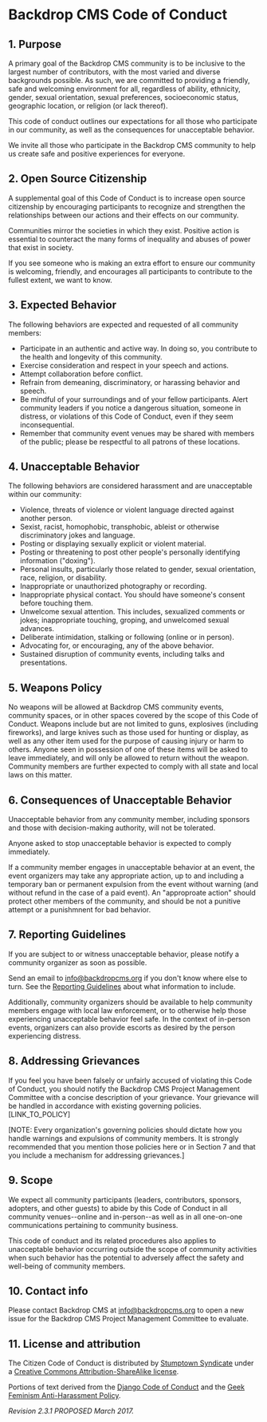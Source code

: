 # Backdrop CMS Code of Conduct

## 1. Purpose

A primary goal of the Backdrop CMS community is to be inclusive to the largest number of contributors, with the most varied and diverse backgrounds possible. As such, we are committed to providing a friendly, safe and welcoming environment for all, regardless of ability, ethnicity, gender, sexual orientation, sexual preferences, socioeconomic status, geographic location, or religion (or lack thereof).

This code of conduct outlines our expectations for all those who participate in our community, as well as the consequences for unacceptable behavior.

We invite all those who participate in the Backdrop CMS community to help us create safe and positive experiences for everyone.

## 2. Open Source Citizenship

A supplemental goal of this Code of Conduct is to increase open source citizenship by encouraging participants to recognize and strengthen the relationships between our actions and their effects on our community.

Communities mirror the societies in which they exist. Positive action is essential to counteract the many forms of inequality and abuses of power that exist in society.

If you see someone who is making an extra effort to ensure our community is welcoming, friendly, and encourages all participants to contribute to the fullest extent, we want to know.

## 3. Expected Behavior

The following behaviors are expected and requested of all community members:

  * Participate in an authentic and active way. In doing so, you contribute to the health and longevity of this community.
  * Exercise consideration and respect in your speech and actions.
  * Attempt collaboration before conflict.
  * Refrain from demeaning, discriminatory, or harassing behavior and speech.
  * Be mindful of your surroundings and of your fellow participants. Alert community leaders if you notice a dangerous situation, someone in distress, or violations of this Code of Conduct, even if they seem inconsequential.
  * Remember that community event venues may be shared with members of the public; please be respectful to all patrons of these locations.

## 4. Unacceptable Behavior

The following behaviors are considered harassment and are unacceptable within our community:

  * Violence, threats of violence or violent language directed against another person.
  * Sexist, racist, homophobic, transphobic, ableist or otherwise discriminatory jokes and language.
  * Posting or displaying sexually explicit or violent material.
  * Posting or threatening to post other people's personally identifying information ("doxing").
  * Personal insults, particularly those related to gender, sexual orientation, race, religion, or disability.
  * Inappropriate or unauthorized photography or recording.
  * Inappropriate physical contact. You should have someone's consent before touching them.
  * Unwelcome sexual attention. This includes, sexualized comments or jokes; inappropriate touching, groping, and unwelcomed sexual advances.
  * Deliberate intimidation, stalking or following (online or in person).
  * Advocating for, or encouraging, any of the above behavior.
  * Sustained disruption of community events, including talks and presentations.

## 5. Weapons Policy

No weapons will be allowed at Backdrop CMS community events, community spaces, or in other spaces covered by the scope of this Code of Conduct. Weapons include but are not limited to guns, explosives (including fireworks), and large knives such as those used for hunting or display, as well as any other item used for the purpose of causing injury or harm to others. Anyone seen in possession of one of these items will be asked to leave immediately, and will only be allowed to return without the weapon. Community members are further expected to comply with all state and local laws on this matter.

## 6. Consequences of Unacceptable Behavior

Unacceptable behavior from any community member, including sponsors and those with decision-making authority, will not be tolerated.

Anyone asked to stop unacceptable behavior is expected to comply immediately.

If a community member engages in unacceptable behavior at an event, the event organizers may take any appropriate action, up to and including a temporary ban or permanent expulsion from the event without warning (and without refund in the case of a paid event).  An "approproate action" should protect other members of the community, and should be not a punitive attempt or a punishmnent for bad behavior.

## 7. Reporting Guidelines

If you are subject to or witness unacceptable behavior, please notify a community organizer as soon as possible.

Send an email to info@backdropcms.org if you don't know where else to turn. See the [Reporting Guidelines](https://github.com/backdrop-ops/policies/blob/master/reporting_guidelines.md) about what information to include.

Additionally, community organizers should be available to help community members engage with local law enforcement, or to otherwise help those experiencing unacceptable behavior feel safe. In the context of in-person events, organizers can also provide escorts as desired by the person experiencing distress.

## 8. Addressing Grievances

If you feel you have been falsely or unfairly accused of violating this Code of Conduct, you should notify the Backdrop CMS Project Management Committee with a concise description of your grievance. Your grievance will be handled in accordance with existing governing policies. [LINK_TO_POLICY]

[NOTE: Every organization's governing policies should dictate how you handle warnings and expulsions of community members. It is strongly recommended that you mention those policies here or in Section 7 and that you include a mechanism for addressing grievances.]

## 9. Scope

We expect all community participants (leaders, contributors, sponsors, adopters, and other guests) to abide by this Code of Conduct in all community venues--online and in-person--as well as in all one-on-one communications pertaining to community business.

This code of conduct and its related procedures also applies to unacceptable behavior occurring outside the scope of community activities when such behavior has the potential to adversely affect the safety and well-being of community members.

## 10. Contact info

Please contact Backdrop CMS at info@backdropcms.org to open a new issue for the Backdrop CMS Project Management Committee to evaluate.

## 11. License and attribution

The Citizen Code of Conduct is distributed by [Stumptown Syndicate](http://stumptownsyndicate.org) under a [Creative Commons Attribution-ShareAlike license](http://creativecommons.org/licenses/by-sa/3.0/).

Portions of text derived from the [Django Code of Conduct](https://www.djangoproject.com/conduct/) and the [Geek Feminism Anti-Harassment Policy](http://geekfeminism.wikia.com/wiki/Conference_anti-harassment/Policy).

_Revision 2.3.1 PROPOSED March 2017._

